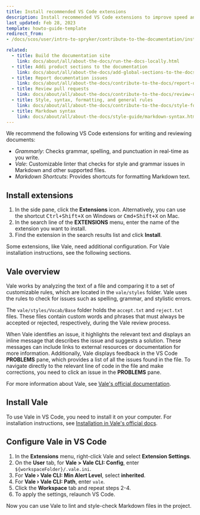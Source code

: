 ```yaml
---
title: Install recommended VS Code extensions
description: Install recommended VS Code extensions to improve speed and quality quality of your contributions.
last_updated: Feb 28, 2023
template: howto-guide-template
redirect_from:
- /docs/scos/user/intro-to-spryker/contribute-to-the-documentation/install-recommended-vs-code-extensions.html

related:
  - title: Build the documentation site
    link: docs/about/all/about-the-docs/run-the-docs-locally.html
  - title: Addi product sections to the documentation
    link: docs/about/all/about-the-docs/add-global-sections-to-the-docs.html
  - title: Report documentation issues
    link: docs/about/all/about-the-docs/contribute-to-the-docs/report-docs-issues.html
  - title: Review pull requests
    link: docs/about/all/about-the-docs/contribute-to-the-docs/review-docs-pull-requests.html
  - title: Style, syntax, formatting, and general rules
    link: docs/about/all/about-the-docs/contribute-to-the-docs/style-formatting-general-rules.html
  - title: Markdown syntax
    link: docs/about/all/about-the-docs/style-guide/markdown-syntax.html
---
```


We recommend the following VS Code extensions for writing and reviewing documents:
* *Grammarly*: Checks grammar, spelling, and punctuation in real-time as you write.
* *Vale*: Customizable linter that checks for style and grammar issues in Markdown and other supported files.
* *Markdown Shortcuts*: Provides shortcuts for formatting Markdown text.

## Install extensions

1. In the side pane, click the **Extensions** icon. Alternatively, you can use the shortcut <kbd>Ctrl+Shift+X</kbd> on Windows or <kbd>Cmd+Shift+X</kbd> on Mac.
2. In the search line of the **EXTENSIONS** menu, enter the name of the extension you want to install.
3. Find the extension in the search results list and click **Install**.

Some extensions, like Vale, need additional configuration. For Vale installation instructions, see the following sections.

## Vale overview

Vale works by analyzing the text of a file and comparing it to a set of customizable rules, which are located in the `vale/styles` folder.
Vale uses the rules to check for issues such as spelling, grammar, and stylistic errors.

The `vale/styles/Vocab/Base` folder holds the `accept.txt` and `reject.txt` files.
These files contain custom words and phrases that must always be accepted or rejected, respectively, during the Vale review process.

When Vale identifies an issue, it highlights the relevant text and displays an inline message that describes the issue and suggests a solution. These messages can include links to external resources or documentation for more information.
Additionally, Vale displays feedback in the VS Code **PROBLEMS** pane, which provides a list of all the issues found in the file.
To navigate directly to the relevant line of code in the file and make corrections, you need to click an issue in the **PROBLEMS** pane.

For more information about Vale, see [Vale's official documentation](https://vale.sh/docs/vale-cli/overview/).

## Install Vale

To use Vale in VS Code, you need to install it on your computer. For installation instructions, see [Installation in Vale's official docs](https://vale.sh/docs/vale-cli/installation/).

## Configure Vale in VS Code

1. In the **Extensions** menu, right-click Vale and select **Extension Settings**.
2. On the **User** tab, for **Vale > Vale CLI: Config**, enter `${workspaceFolder}/.vale.ini`.
3. For **Vale › Vale CLI: Min Alert Level**, select **inherited**.
4. For **Vale › Vale CLI: Path**, enter `vale`.
5. Click the **Workspace** tab and repeat steps 2-4.
6. To apply the settings, relaunch VS Code.

 Now you can use Vale to lint and style-check Markdown files in the project.
